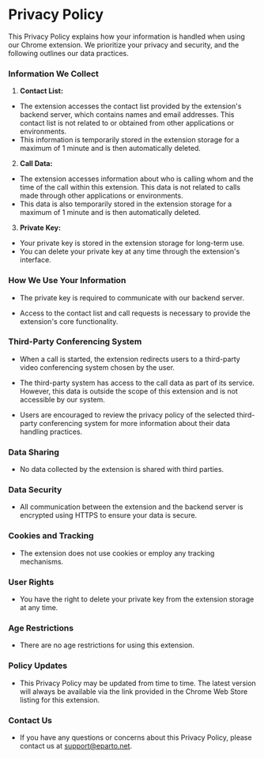 # Privacy Policy

This Privacy Policy explains how your information is handled when using our
Chrome extension. We prioritize your privacy and security, and the following
outlines our data practices.

### Information We Collect

1. **Contact List:**

- The extension accesses the contact list provided by the extension's backend
  server, which contains names and email addresses. This contact list is not
  related to or obtained from other applications or environments.
- This information is temporarily stored in the extension storage for a maximum
  of 1 minute and is then automatically deleted.

2. **Call Data:**

- The extension accesses information about who is calling whom and the time of
  the call within this extension. This data is not related to calls made through
  other applications or environments.
- This data is also temporarily stored in the extension storage for a maximum of
  1 minute and is then automatically deleted.

3. **Private Key:**

- Your private key is stored in the extension storage for long-term use.
- You can delete your private key at any time through the extension's interface.

### How We Use Your Information

- The private key is required to communicate with our backend server.

- Access to the contact list and call requests is necessary to provide the
  extension's core functionality.

### Third-Party Conferencing System

- When a call is started, the extension redirects users to a third-party video
  conferencing system chosen by the user.

- The third-party system has access to the call data as part of its service.
  However, this data is outside the scope of this extension and is not
  accessible by our system.

- Users are encouraged to review the privacy policy of the selected third-party
  conferencing system for more information about their data handling practices.

### Data Sharing

- No data collected by the extension is shared with third parties.

### Data Security

- All communication between the extension and the backend server is encrypted
  using HTTPS to ensure your data is secure.

### Cookies and Tracking

- The extension does not use cookies or employ any tracking mechanisms.

### User Rights

- You have the right to delete your private key from the extension storage at
  any time.

### Age Restrictions

- There are no age restrictions for using this extension.

### Policy Updates

- This Privacy Policy may be updated from time to time. The latest version will
  always be available via the link provided in the Chrome Web Store listing for
  this extension.

### Contact Us

- If you have any questions or concerns about this Privacy Policy, please
  contact us at [support@eparto.net](mailto:support@eparto.net).
